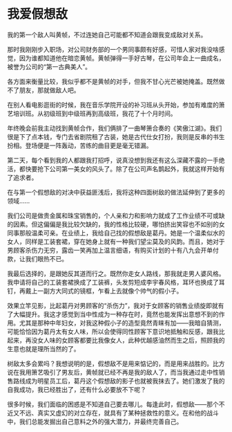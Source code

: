 # 我爱假想敌

我的第一个敌人叫黄帧，不过连她自己可能都不知道会跟我变成敌对关系。

那时我刚刚步入职场，对公司财务部的一个男同事颇有好感，可惜人家对我没啥感觉，因为谁都知道他在暗恋黄帧。黄帧弹得一手好古琴，在公司年会上一曲成名，被誉为公司的“第一古典美人”。

各方面来衡量比较，我似乎都不是黄帧的对手，但我不甘心光芒被她掩盖。既然做不了朋友，那就做敌人吧。

在别人看电影逛街的时候，我在音乐学院开设的补习班从头开始，参加有难度的箫艺培训班。从初级班到中级班再到高级班，我花了十个月时间。

年终晚会前我主动找到黄帧合作，我们俩排了一曲琴箫合奏的《笑傲江湖》。我们很是下了点本钱，专门去省剧院租了古装，她是古代仕女打扮，我则是反串的书生扮相。登场便是一阵轰动，苦练的曲目更是毫无错漏。

第二天，每个看到我的人都跟我打招呼，说真没想到我还有这么深藏不露的一手绝活，都快要抢下公司第一美女的风头了。除了在公司声名鹊起外，我就这样开始有了追求者。

在与第一个假想敌的对决中获益匪浅后，我将这种四面树敌的做法延伸到了更多的领域……

我们公司是做贵金属和珠宝销售的，个人亲和力和影响力就成了工作业绩不可或缺的因素。但这偏偏是我比较欠缺的，我的性格比较硬，哪怕挤出笑容也不如别的女同事那般温柔可亲。在业绩上，我给自己找的假想敌是葛丹。她是一个温柔似水的女人，同样是工装套裙，穿在她身上就有一种我们望尘莫及的风韵。而且，她对于男顾客杀伤力无穷，露齿一笑再加上温言细语，有购买计划的十有八九会开单付款，让我们眼热不已。

我最后选择的，是跟她反其道而行之。既然你走女人路线，那我就走男人婆风格。我申请将自己的工装套裙换成了工装裤，头发剪短成李宇春风格，耳环也换成了耳钉，再戴上一副方大同式的镜框，乍看上去就像个帅气的假小子。

效果立竿见影，比起葛丹对男顾客的“杀伤力”，我对于女顾客的销售业绩旋即就有了大幅提升。我这才感觉到当中性成为一种存在时，竟然也能发挥出意想不到的作用。尤其是那种中年妇女，对我这种假小子的造型竟然青睐有加——我暗自猜测，可能恰恰因为葛丹太有女人味，所以会使得同性顾客下意识地抵触和反感，跟我比起来，再没女人味的女顾客都要比我像女人，此种优越感油然而生之后，照顾我的生意也就是理所当然的了。

树敌太多会累吗？我想说明的是，假想敌不是用来惦记的，而是用来战胜的。比方说在我用箫艺吸引了男友后，黄帧就已经不再是我的敌人了，而当我通过走中性销售路线成为明星员工后，葛丹这个假想敌的影子也就被我抹去了。她们激发了我的自我成功，我已经胜出了，还有什么必要放不下呢？

很多时候，我们面临的困惑是不知道自己要去哪儿。每逢此时，假想敌——那个不近又不远、真实又虚幻的对立存在，就具有了某种拯救性的意义。在和他的战斗中，我们总能发掘出自己意料之外的强大潜力，并最终完善自己。